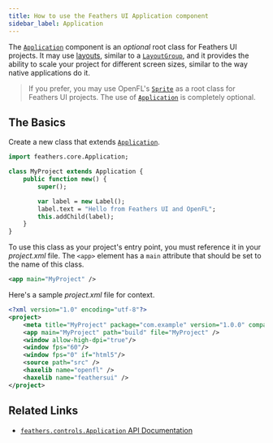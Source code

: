 ```yaml
---
title: How to use the Feathers UI Application component
sidebar_label: Application
---
```


The [`Application`](https://api.feathersui.com/current/feathers/controls/Application.html) component is an _optional_ root class for Feathers UI projects. It may use [layouts](https://api.feathersui.com/current/feathers/layout/), similar to a [`LayoutGroup`](./layout-group.md), and it provides the ability to scale your project for different screen sizes, similar to the way native applications do it.

> If you prefer, you may use OpenFL's [`Sprite`](https://api.openfl.org/openfl/display/Sprite.html) as a root class for Feathers UI projects. The use of [`Application`](https://api.feathersui.com/current/feathers/controls/Application.html) is completely optional.

## The Basics

Create a new class that extends [`Application`](https://api.feathersui.com/current/feathers/controls/Application.html).

```hx
import feathers.core.Application;

class MyProject extends Application {
    public function new() {
        super();

        var label = new Label();
        label.text = "Hello from Feathers UI and OpenFL";
        this.addChild(label);
    }
}
```

To use this class as your project's entry point, you must reference it in your _project.xml_ file. The `<app>` element has a `main` attribute that should be set to the name of this class.

```xml
<app main="MyProject" />
```

Here's a sample _project.xml_ file for context.

```xml
<?xml version="1.0" encoding="utf-8"?>
<project>
    <meta title="MyProject" package="com.example" version="1.0.0" company="My Company" />
    <app main="MyProject" path="build" file="MyProject" />
    <window allow-high-dpi="true"/>
    <window fps="60"/>
    <window fps="0" if="html5"/>
    <source path="src" />
    <haxelib name="openfl" />
    <haxelib name="feathersui" />
</project>
```

## Related Links

- [`feathers.controls.Application` API Documentation](https://api.feathersui.com/current/feathers/controls/Application.html)

